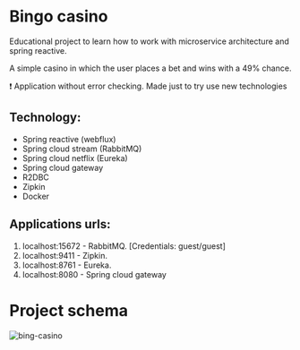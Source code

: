# Bingo casino
Educational project to learn how to work with microservice architecture and spring reactive. 

A simple casino in which the user places a bet and wins with a 49% chance. <br/>

:heavy_exclamation_mark: Application without error checking. Made just to try use new technologies

## Technology:
+ Spring reactive (webflux)
+ Spring cloud stream (RabbitMQ)
+ Spring cloud netflix (Eureka)
+ Spring cloud gateway
+ R2DBC
+ Zipkin
+ Docker

## Applications urls:
1. localhost:15672 - RabbitMQ. [Credentials: guest/guest]
2. localhost:9411 - Zipkin.
3. localhost:8761 - Eureka.
4. localhost:8080 - Spring cloud gateway

# Project schema
![bing-casino](https://user-images.githubusercontent.com/72407856/173547208-43799483-153d-42a2-9b79-8c0679eb3ffc.png)


